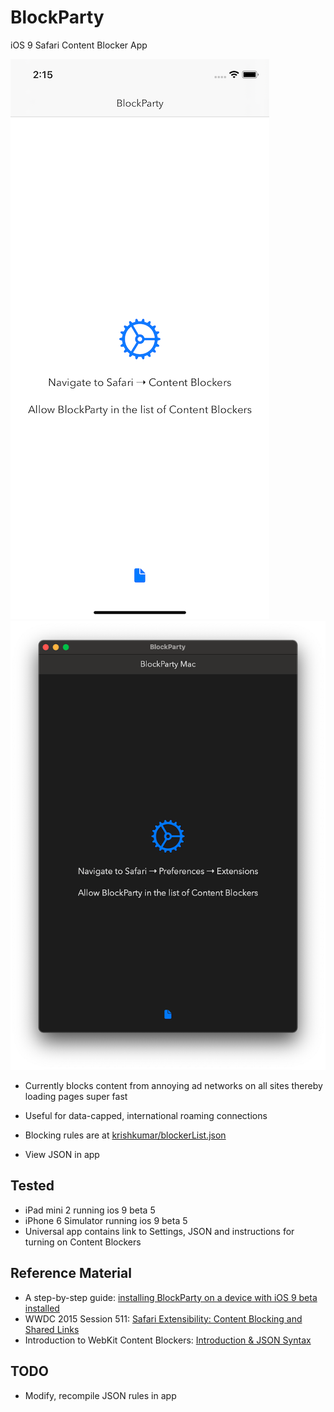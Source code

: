 # BlockParty

iOS 9 Safari Content Blocker App

![Screen1](Screenshot01.png)
![Screen2](Screenshot02.png)

- Currently blocks content from annoying ad networks on all sites thereby loading pages super fast

- Useful for data-capped, international roaming connections

- Blocking rules are at [krishkumar/blockerList.json](krishkumar/blockerList.json)

- View JSON in app

## Tested

- iPad mini 2 running ios 9 beta 5
- iPhone 6 Simulator running ios 9 beta 5
- Universal app contains link to Settings, JSON and instructions for turning on Content Blockers

## Reference Material

* A step-by-step guide: [installing BlockParty on a device with iOS 9 beta installed](https://medium.com/@searls/installing-a-content-blocker-on-ios-9-public-beta-a25b2b83848f)
* WWDC 2015 Session 511: [Safari Extensibility: Content Blocking and Shared Links](https://developer.apple.com/videos/wwdc/2015/?id=511)
* Introduction to WebKit Content Blockers: [Introduction & JSON Syntax](https://www.webkit.org/blog/3476/content-blockers-first-look/)

## TODO

- Modify, recompile JSON rules in app
